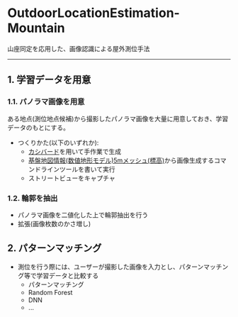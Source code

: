 # OutdoorLocationEstimation-Mountain

山座同定を応用した、画像認識による屋外測位手法

---

## 1. 学習データを用意

### 1.1. パノラマ画像を用意

ある地点(測位地点候補)から撮影したパノラマ画像を大量に用意しておき、学習データのもとにする。

* つくりかた(以下のいずれか):
  * [カシバード](https://www.kashmir3d.com/howto_fukei/popup.html)を用いて手作業で生成
  * [基盤地図情報\(数値地形モデル\)5mメッシュ\(標高\)](http://www.gsi.go.jp/kankyochiri/Laser_demimage.html)から画像生成するコマンドラインツールを書いて実行
  * ストリートビューをキャプチャ

### 1.2. 輪郭を抽出

* パノラマ画像を二値化した上で輪郭抽出を行う
* 拡張(画像枚数のかさ増し)

## 2. パターンマッチング

* 測位を行う際には、ユーザーが撮影した画像を入力とし、パターンマッチング等で学習データと比較する
  * パターンマッチング
  * Random Forest
  * DNN
  * ...

